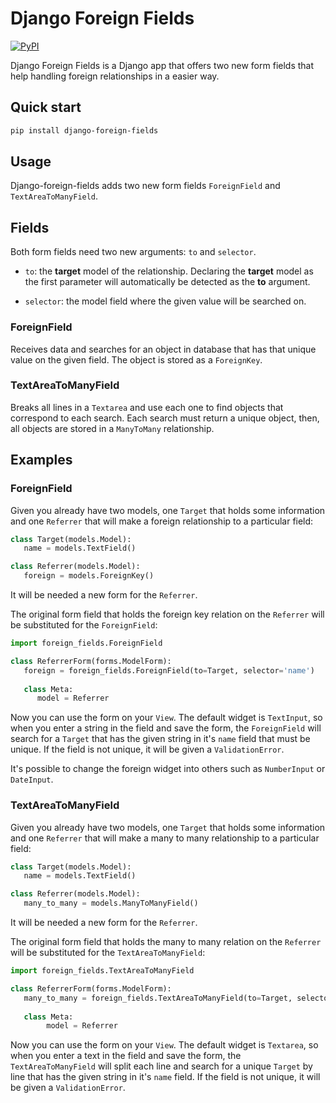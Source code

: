 # Django Foreign Fields

[![PyPI](https://img.shields.io/pypi/v/django-foreign-fields.svg)](https://pypi.python.org/pypi/django-foreign-fields)

Django Foreign Fields is a Django app that offers two new form fields that help handling foreign relationships in a easier way.

## Quick start
```bash
pip install django-foreign-fields
```

## Usage

Django-foreign-fields adds two new form fields `ForeignField` and `TextAreaToManyField`.

## Fields

Both form fields need two new arguments: `to` and `selector`.

* `to`: the **target** model of the relationship. Declaring the **target** model as the first parameter will automatically be detected as the **to** argument.

* `selector`: the model field where the given value will be searched on.

### ForeignField

Receives data and searches for an object in database that has that unique value on the given field. The object is stored as a `ForeignKey`.

### TextAreaToManyField

Breaks all lines in a `Textarea` and use each one to find objects that correspond to each search. Each search must return a unique object, then, all objects are stored in a `ManyToMany` relationship.

## Examples

### ForeignField

Given you already have two models, one `Target` that holds some information and one `Referrer` that will make a foreign relationship to a particular field:

```python
class Target(models.Model):
   name = models.TextField()

class Referrer(models.Model):
   foreign = models.ForeignKey()
```

It will be needed a new form for the `Referrer`.

The original form field that holds the foreign key relation on the `Referrer` will be substituted for the `ForeignField`:

```python
import foreign_fields.ForeignField

class ReferrerForm(forms.ModelForm):
   foreign = foreign_fields.ForeignField(to=Target, selector='name')
   
   class Meta:
      model = Referrer
```

Now you can use the form on your `View`. The default widget is `TextInput`, so when you enter a string in the field and save the form, the `ForeignField` will search for a `Target` that has the given string in it's `name` field that must be unique. If the field is not unique, it will be given a `ValidationError`.

It's possible to change the foreign widget into others such as `NumberInput` or `DateInput`.

###  TextAreaToManyField

Given you already have two models, one `Target` that holds some information and one `Referrer` that will make a many to many relationship to a particular field:

```python
class Target(models.Model):
   name = models.TextField()

class Referrer(models.Model):
   many_to_many = models.ManyToManyField()
```

It will be needed a new form for the `Referrer`.

The original form field that holds the many to many relation on the `Referrer` will be substituted for the `TextAreaToManyField`:

```python
import foreign_fields.TextAreaToManyField

class ReferrerForm(forms.ModelForm):
   many_to_many = foreign_fields.TextAreaToManyField(to=Target, selector='name')
   
   class Meta:
        model = Referrer
```

Now you can use the form on your `View`. The default widget is `Textarea`, so when you enter a text in the field and save the form, the `TextAreaToManyField` will split each line and search for a unique `Target` by line that has the given string in it's `name` field. If the field is not unique, it will be given a `ValidationError`.
